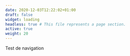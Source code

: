 ```yaml
---
date: 2020-12-03T12:22:02+01:00
draft: false
widget: loading
headless: true # This file represents a page section.
active: true
weight: 20
---
```


Test de navigation
